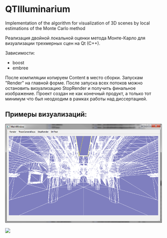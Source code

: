 # QTIlluminarium

Implementation of the algorithm for visualization of 3D scenes by local estimations of the Monte Carlo method 

Реализация двойной локальной оценки метода Монте-Карло для визуализации трехмерных сцен на Qt (C++).

Зависимости:
- boost
- embree

После компиляции копируем Content в место сборки. Запускам "Render" на главной форме. После запуска всех потоков можно остановить визуализацию StopRender и получить финальное изображение.
Проект создан не как конечный продукт, а только тот минимум что был неодходим в рамках работы над диссертацией.

## Примеры визуализаций:
![alt text](images/01_main_window.png)

![][img01]

[img01]: https://github.com/Zheltov/QTIlluminarium/blob/master/Images/01_main_window.png
